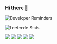 ### Hi there 👋

![Developer Reminders](https://kovteba.github.io/developer-reminders/)

![Leetcode Stats](https://leetcard.jacoblin.cool/kovteba)

![](http://github-profile-summary-cards.vercel.app/api/cards/profile-details?username=kovteba&theme=github_dark)
![](http://github-profile-summary-cards.vercel.app/api/cards/repos-per-language?username=kovteba&theme=github_dark)
![](http://github-profile-summary-cards.vercel.app/api/cards/most-commit-language?username=kovteba&theme=github_dark)
![](http://github-profile-summary-cards.vercel.app/api/cards/stats?username=kovteba&theme=github_dark)
![](http://github-profile-summary-cards.vercel.app/api/cards/productive-time?username=kovteba&theme=github_dark&utcOffset=8)


<!--

**kovteba/kovteba** is a ✨ _special_ ✨ repository because its `README.md` (this file) appears on your GitHub profile.

Here are some ideas to get you started:

- 🔭 I’m currently working on ...
- 🌱 I’m currently learning ...
- 👯 I’m looking to collaborate on ...
- 🤔 I’m looking for help with ...
- 💬 Ask me about ...
- 📫 How to reach me: ...
- 😄 Pronouns: ...
- ⚡ Fun fact: ...
-->
